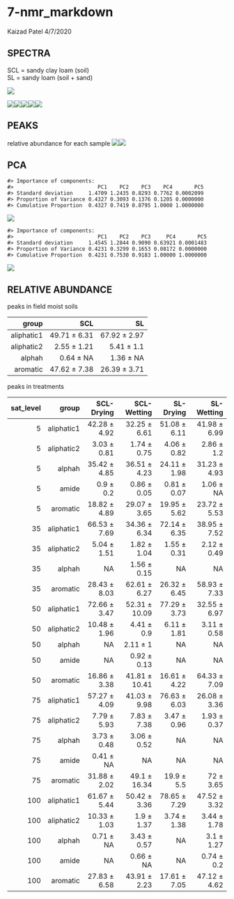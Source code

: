 7-nmr\_markdown
================
Kaizad Patel
4/7/2020

## SPECTRA

SCL = sandy clay loam (soil)  
SL = sandy loam (soil +
sand)

![](images/7b-nmr_markdown/field%20moist-1.png)<!-- -->

![](images/7b-nmr_markdown/nmr_spectra-1.png)<!-- -->![](images/7b-nmr_markdown/nmr_spectra-2.png)<!-- -->![](images/7b-nmr_markdown/nmr_spectra-3.png)<!-- -->![](images/7b-nmr_markdown/nmr_spectra-4.png)<!-- -->![](images/7b-nmr_markdown/nmr_spectra-5.png)<!-- -->

## PEAKS

relative abundance for each sample
![](images/7b-nmr_markdown/unnamed-chunk-2-1.png)<!-- -->![](images/7b-nmr_markdown/unnamed-chunk-2-2.png)<!-- -->

## PCA

    #> Importance of components:
    #>                           PC1    PC2    PC3    PC4       PC5
    #> Standard deviation     1.4709 1.2435 0.8293 0.7762 0.0002099
    #> Proportion of Variance 0.4327 0.3093 0.1376 0.1205 0.0000000
    #> Cumulative Proportion  0.4327 0.7419 0.8795 1.0000 1.0000000

![](images/7b-nmr_markdown/unnamed-chunk-3-1.png)<!-- -->

    #> Importance of components:
    #>                           PC1    PC2    PC3     PC4       PC5
    #> Standard deviation     1.4545 1.2844 0.9090 0.63921 0.0001483
    #> Proportion of Variance 0.4231 0.3299 0.1653 0.08172 0.0000000
    #> Cumulative Proportion  0.4231 0.7530 0.9183 1.00000 1.0000000

![](images/7b-nmr_markdown/unnamed-chunk-3-2.png)<!-- -->

## RELATIVE ABUNDANCE

peaks in field moist soils

|      group |          SCL |           SL |
| ---------: | -----------: | -----------: |
| aliphatic1 | 49.71 ± 6.31 | 67.92 ± 2.97 |
| aliphatic2 |  2.55 ± 1.21 |   5.41 ± 1.1 |
|     alphah |    0.64 ± NA |    1.36 ± NA |
|   aromatic | 47.62 ± 7.38 | 26.39 ± 3.71 |

peaks in
treatments

| sat\_level |      group |   SCL-Drying |   SCL-Wetting |    SL-Drying |   SL-Wetting |
| ---------: | ---------: | -----------: | ------------: | -----------: | -----------: |
|          5 | aliphatic1 | 42.28 ± 4.92 |  32.25 ± 6.61 | 51.08 ± 6.11 | 41.98 ± 6.99 |
|          5 | aliphatic2 |  3.03 ± 0.81 |   1.74 ± 0.75 |  4.06 ± 0.82 |   2.86 ± 1.2 |
|          5 |     alphah | 35.42 ± 4.85 |  36.51 ± 4.23 | 24.11 ± 1.98 | 31.23 ± 4.93 |
|          5 |      amide |    0.9 ± 0.2 |   0.86 ± 0.05 |  0.81 ± 0.07 |    1.06 ± NA |
|          5 |   aromatic | 18.82 ± 4.89 |  29.07 ± 3.65 | 19.95 ± 5.62 | 23.72 ± 5.53 |
|         35 | aliphatic1 | 66.53 ± 7.69 |  34.36 ± 6.34 | 72.14 ± 6.35 | 38.95 ± 7.52 |
|         35 | aliphatic2 |  5.04 ± 1.51 |   1.82 ± 1.04 |  1.55 ± 0.31 |  2.12 ± 0.49 |
|         35 |     alphah |           NA |   1.56 ± 0.15 |           NA |           NA |
|         35 |   aromatic | 28.43 ± 8.03 |  62.61 ± 6.27 | 26.32 ± 6.45 | 58.93 ± 7.33 |
|         50 | aliphatic1 | 72.66 ± 3.47 | 52.31 ± 10.09 | 77.29 ± 3.73 | 32.55 ± 6.97 |
|         50 | aliphatic2 | 10.48 ± 1.96 |    4.41 ± 0.9 |  6.11 ± 1.81 |  3.11 ± 0.58 |
|         50 |     alphah |           NA |      2.11 ± 1 |           NA |           NA |
|         50 |      amide |           NA |   0.92 ± 0.13 |           NA |           NA |
|         50 |   aromatic | 16.86 ± 3.38 | 41.81 ± 10.41 | 16.61 ± 4.22 | 64.33 ± 7.09 |
|         75 | aliphatic1 | 57.27 ± 4.09 |  41.03 ± 9.98 | 76.63 ± 6.03 | 26.08 ± 3.36 |
|         75 | aliphatic2 |  7.79 ± 5.93 |   7.83 ± 7.38 |  3.47 ± 0.96 |  1.93 ± 0.37 |
|         75 |     alphah |  3.73 ± 0.48 |   3.06 ± 0.52 |           NA |           NA |
|         75 |      amide |    0.41 ± NA |            NA |           NA |           NA |
|         75 |   aromatic | 31.88 ± 2.02 |  49.1 ± 16.34 |   19.9 ± 5.5 |    72 ± 3.65 |
|        100 | aliphatic1 | 61.67 ± 5.44 |  50.42 ± 3.36 | 78.65 ± 7.29 | 47.52 ± 3.32 |
|        100 | aliphatic2 | 10.33 ± 1.03 |    1.9 ± 1.37 |  3.74 ± 1.38 |  3.44 ± 1.78 |
|        100 |     alphah |    0.71 ± NA |   3.43 ± 0.57 |           NA |   3.1 ± 1.27 |
|        100 |      amide |           NA |     0.66 ± NA |           NA |   0.74 ± 0.2 |
|        100 |   aromatic | 27.83 ± 6.58 |  43.91 ± 2.23 | 17.61 ± 7.05 | 47.12 ± 4.62 |
